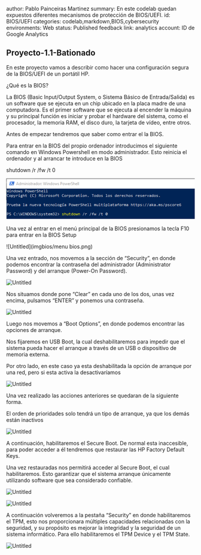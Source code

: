 author: Pablo Painceiras Martinez
summary: En este codelab quedan expuestos diferentes mecanismos de protección de BIOS/UEFI.
id: BIOS/UEFI
categories: codelab,markdown,BIOS,cybersecurity
environments: Web
status: Published
feedback link:
analytics account: ID de Google Analytics

## Proyecto-1.1-Bationado

En este proyecto vamos a describir como hacer una configuración segura de la BIOS/UEFI de un portátil HP.

¿Qué es la BIOS?

La BIOS (Basic Input/Output System, o Sistema Básico de Entrada/Salida) es un software que se ejecuta en un chip ubicado en la placa madre de una computadora. Es el primer software que se ejecuta al encender la máquina y su principal función es iniciar y probar el hardware del sistema, como el procesador, la memoria RAM, el disco duro, la tarjeta de vídeo, entre otros.

Antes de empezar tendremos que saber como entrar el la BIOS.

Para entrar en la BIOS del propio ordenador introducimos el siguiente comando en Windows Powershell en modo administrador. Esto reinicia el ordenador y al arrancar te introduce en la BIOS

shutdown /r /fw /t 0  

![Untitled](imgbios/comando.png)

Una vez al entrar en el menú principal de la BIOS presionamos la tecla F10 para entrar en la BIOS Setup

![Untitled](imgbios/menu bios.png)

Una vez entrado, nos movemos a la sección de “Security”, en donde podemos encontrar la contraseña del administrador (Administrator Password) y del arranque (Power-On Password).

![Untitled](https://prod-files-secure.s3.us-west-2.amazonaws.com/e58b3df3-5cd1-4e89-bb15-cbc24ac40878/77b05bb6-4359-48b8-bc5e-f16d26aa0683/Untitled.png)

Nos situamos donde pone “Clear” en cada uno de los dos, unas vez encima, pulsamos “ENTER” y ponemos una contraseña.

![Untitled](https://prod-files-secure.s3.us-west-2.amazonaws.com/e58b3df3-5cd1-4e89-bb15-cbc24ac40878/0b973043-93d7-49de-91ea-86c1384e64c9/Untitled.png)

Luego nos movemos a “Boot Options”, en donde podemos encontrar las opciones de arranque.

Nos fijaremos en USB Boot, la cual deshabilitaremos para impedir que el sistema pueda hacer el arranque a través de un USB o dispositivo de memoria externa.

Por otro lado, en este caso ya esta deshabilitada la opción de arranque por una red, pero si esta activa la desactivaríamos

![Untitled](https://prod-files-secure.s3.us-west-2.amazonaws.com/e58b3df3-5cd1-4e89-bb15-cbc24ac40878/04c9dde4-5ab1-46d5-bd52-00a1aa6b6e47/Untitled.png)

Una vez realizado las acciones anteriores se quedaran de la siguiente forma.

El orden de prioridades solo tendrá un tipo de arranque, ya que los demás están inactivos

![Untitled](https://prod-files-secure.s3.us-west-2.amazonaws.com/e58b3df3-5cd1-4e89-bb15-cbc24ac40878/6f8daec5-4e01-4c6a-91ff-8ed5dc636dae/Untitled.png)

A continuación, habilitaremos el Secure Boot. De normal esta inaccesible, para poder acceder a él tendremos que restaurar las HP Factory Default Keys.

Una vez restauradas nos permitirá acceder al Secure Boot, el cual habilitaremos. Esto garantizar que el sistema arranque únicamente utilizando software que sea considerado confiable.

![Untitled](https://prod-files-secure.s3.us-west-2.amazonaws.com/e58b3df3-5cd1-4e89-bb15-cbc24ac40878/7921e7c8-467a-47a2-b9ab-3ce387e24072/Untitled.png)

![Untitled](https://prod-files-secure.s3.us-west-2.amazonaws.com/e58b3df3-5cd1-4e89-bb15-cbc24ac40878/401436e2-0591-434b-aee6-8ebe4cff6970/Untitled.png)

A continuación volveremos a la pestaña “Security” en donde habilitaremos el TPM, esto nos proporcionara múltiples capacidades relacionadas con la seguridad, y su propósito es mejorar la integridad y la seguridad de un sistema informático. Para ello habilitaremos el TPM Device y el TPM State.

![Untitled](https://prod-files-secure.s3.us-west-2.amazonaws.com/e58b3df3-5cd1-4e89-bb15-cbc24ac40878/bc816a18-5b77-4bb3-b81b-3847a6dad42e/Untitled.png)

